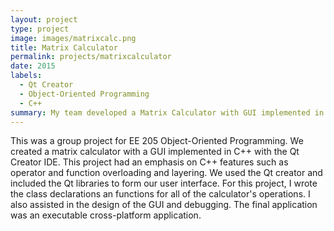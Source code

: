 ```yaml
---
layout: project
type: project
image: images/matrixcalc.png
title: Matrix Calculator
permalink: projects/matrixcalculator
date: 2015
labels:
  - Qt Creator
  - Object-Oriented Programming
  - C++
summary: My team developed a Matrix Calculator with GUI implemented in C++.
---
```


This was a group project for EE 205 Object-Oriented Programming. We created a matrix calculator with a GUI implemented in C++ with the Qt Creator IDE. This project had an emphasis on C++ features such as operator and function overloading and layering. We used the Qt creator and included the Qt libraries to form our user interface. For this project, I wrote the class declarations an functions for all of the calculator's operations. I also assisted in the design of the GUI and debugging. The final application was an executable cross-platform application. 



